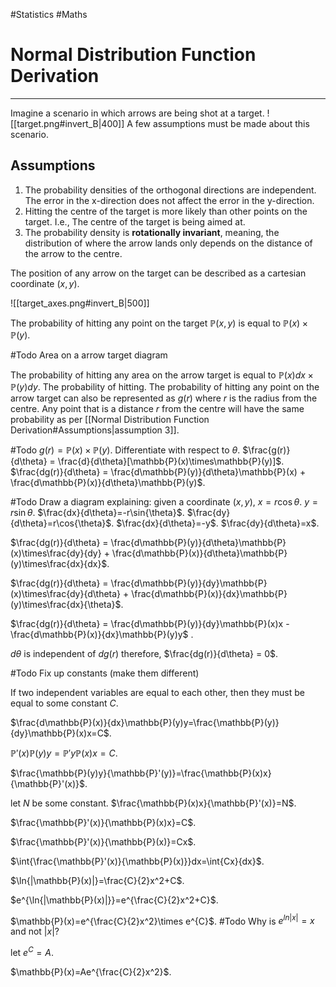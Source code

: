 #Statistics #Maths 

[^1]: The probability of 
# Normal Distribution Function Derivation
---
Imagine a scenario in which arrows are being shot at a target.
![[target.png#invert_B|400]]
A few assumptions must be made about this scenario.
## Assumptions
1. The probability densities of the orthogonal directions are independent. The error in the x-direction does not affect  the error in the y-direction.
2. Hitting the centre of the target is more likely than other points on the target. I.e., The centre of the target is being aimed at.
3. The probability density is **rotationally invariant**, meaning, the distribution of where the arrow lands only depends on the distance of the arrow to the centre.

The position of any arrow on the target can be described as a cartesian coordinate $(x, y)$.

![[target_axes.png#invert_B|500]]

The probability of hitting any point on the target $\mathbb{P}(x,y)$ is equal to $\mathbb{P}(x)\times \mathbb{P}(y)$.

#Todo Area on a arrow target diagram

The probability of hitting any area on the arrow target is equal to $\mathbb{P}(x)dx \times \mathbb{P}(y)dy$. The probability of hitting. The probability of hitting any point on the arrow target can also be represented as $g(r)$ where $r$ is the radius from the centre. Any point that is a distance $r$ from the centre will have the same probability as per [[Normal Distribution Function Derivation#Assumptions|assumption 3]].

#Todo 
$g(r)=\mathbb{P}(x) \times \mathbb{P}(y)$.
Differentiate with respect to $\theta$. 
$\frac{g(r)}{d\theta} = \frac{d}{d\theta}[\mathbb{P}(x)\times\mathbb{P}(y)]$.
$\frac{dg(r)}{d\theta} = \frac{d\mathbb{P}(y)}{d\theta}\mathbb{P}(x) + \frac{d\mathbb{P}(x)}{d\theta}\mathbb{P}(y)$.

#Todo Draw a diagram explaining: given a coordinate $(x,y)$,
$x = r\cos{\theta}$.
$y=r\sin{\theta}.$
$\frac{dx}{d\theta}=-r\sin{\theta}$.
$\frac{dy}{d\theta}=r\cos{\theta}$.
$\frac{dx}{d\theta}=-y$.
$\frac{dy}{d\theta}=x$.

$\frac{dg(r)}{d\theta} = \frac{d\mathbb{P}(y)}{d\theta}\mathbb{P}(x)\times\frac{dy}{dy} + \frac{d\mathbb{P}(x)}{d\theta}\mathbb{P}(y)\times\frac{dx}{dx}$.


$\frac{dg(r)}{d\theta} = \frac{d\mathbb{P}(y)}{dy}\mathbb{P}(x)\times\frac{dy}{d\theta} + \frac{d\mathbb{P}(x)}{dx}\mathbb{P}(y)\times\frac{dx}{\theta}$.


$\frac{dg(r)}{d\theta} = \frac{d\mathbb{P}(y)}{dy}\mathbb{P}(x)x - \frac{d\mathbb{P}(x)}{dx}\mathbb{P}(y)y$ .

$d\theta$ is independent of $dg(r)$ therefore, $\frac{dg(r)}{d\theta} = 0$.

#Todo Fix up constants (make them different)

If two independent variables are equal to each other, then they must be equal to some constant $C$.

$\frac{d\mathbb{P}(x)}{dx}\mathbb{P}(y)y=\frac{\mathbb{P}(y)}{dy}\mathbb{P}(x)x=C$.

$\mathbb{P}'(x)\mathbb{P}(y)y=\mathbb{P}'y\mathbb{P}(x)x=C$.

$\frac{\mathbb{P}(y)y}{\mathbb{P}'(y)}=\frac{\mathbb{P}(x)x}{\mathbb{P}'(x)}$.

let $N$ be some constant.
$\frac{\mathbb{P}(x)x}{\mathbb{P}'(x)}=N$.

$\frac{\mathbb{P}'(x)}{\mathbb{P}(x)x}=C$.

$\frac{\mathbb{P}'(x)}{\mathbb{P}(x)}=Cx$.

$\int{\frac{\mathbb{P}'(x)}{\mathbb{P}(x)}}dx=\int{Cx}{dx}$.

$\ln{|\mathbb{P}(x)|}=\frac{C}{2}x^2+C$.

$e^{\ln{|\mathbb{P}(x)|}}=e^{\frac{C}{2}x^2+C}$.


$\mathbb{P}(x)=e^{\frac{C}{2}x^2}\times e^{C}$. #Todo Why is $e^{ln{|x|}}=x$ and not $|x|$?

let $e^{C}=A$.

$\mathbb{P}(x)=Ae^{\frac{C}{2}x^2}$.